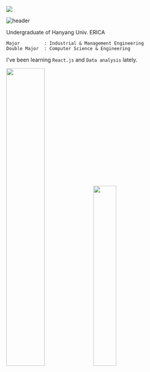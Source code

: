 
<p align="left">
  <img src="https://hits.seeyoufarm.com/api/count/incr/badge.svg?url=https%3A%2F%2Fgithub.com%2FYusunPark&count_bg=%23F5D99E&title_bg=%23B1C6A2&icon=minds.svg&icon_color=%23867D7D&title=hits&edge_flat=false">
</p>

![header](https://capsule-render.vercel.app/api?type=waving&color=gradient&section=header&height=270&section=header&text=Yusun%20Park&fontSize=90&fontAlignY=45&animation=fadeIn)

Undergraduate of  Hanyang Univ. ERICA

```
Major         : Industrial & Management Engineering  
Double Major  : Computer Science & Engineering   
```

I've been learning `React.js` and `Data analysis` lately.


  <p>
  <img src="https://github-readme-stats.vercel.app/api?username=YusunPark" width="45%">
  <img src="http://mazassumnida.wtf/api/v2/generate_badge?boj=solarpy&cache=c" width="35%">
</p>


<!-- 
It is my portfolio : [![Portfolio](http://img.shields.io/badge/-Portfolio-green?style=flat-square&link=https://www.notion.so/yusunpark/Portfolio-10e84c4943e54f9dbfd2b2b14acde424)](https://www.notion.so/yusunpark/Portfolio-10e84c4943e54f9dbfd2b2b14acde424) 




**YusunPark/YusunPark** is a ✨ _special_ ✨ repository because its `README.md` (this file) appears on your GitHub profile.

Here are some ideas to get you started:

- 🔭 I’m currently working on ...
- 🌱 I’m currently learning ...
- 👯 I’m looking to collaborate on ...
- 🤔 I’m looking for help with ...
- 💬 Ask me about ...
- 📫 How to reach me: ...
- 😄 Pronouns: ...
- ⚡ Fun fact: ...
-->
